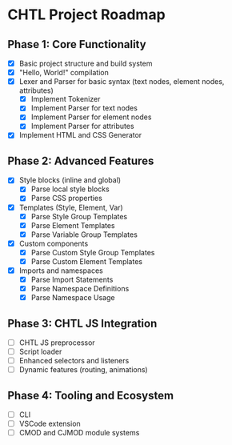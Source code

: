 # CHTL Project Roadmap

## Phase 1: Core Functionality

- [x] Basic project structure and build system
- [x] "Hello, World!" compilation
- [x] Lexer and Parser for basic syntax (text nodes, element nodes, attributes)
  - [x] Implement Tokenizer
  - [x] Implement Parser for text nodes
  - [x] Implement Parser for element nodes
  - [x] Implement Parser for attributes
- [x] Implement HTML and CSS Generator

## Phase 2: Advanced Features

- [x] Style blocks (inline and global)
  - [x] Parse local style blocks
  - [x] Parse CSS properties
- [x] Templates (Style, Element, Var)
  - [x] Parse Style Group Templates
  - [x] Parse Element Templates
  - [x] Parse Variable Group Templates
- [x] Custom components
  - [x] Parse Custom Style Group Templates
  - [x] Parse Custom Element Templates
- [x] Imports and namespaces
  - [x] Parse Import Statements
  - [x] Parse Namespace Definitions
  - [x] Parse Namespace Usage

## Phase 3: CHTL JS Integration

- [ ] CHTL JS preprocessor
- [ ] Script loader
- [ ] Enhanced selectors and listeners
- [ ] Dynamic features (routing, animations)

## Phase 4: Tooling and Ecosystem

- [ ] CLI
- [ ] VSCode extension
- [ ] CMOD and CJMOD module systems
